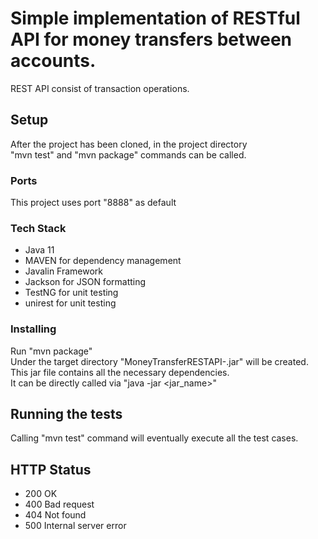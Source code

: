 
# Simple implementation of RESTful API for money transfers between accounts.

REST API consist of transaction operations.

## Setup

After the project has been cloned, in the project directory <br/>
"mvn test" and "mvn package" commands can be called. <br/>

### Ports

This project uses port "8888" as default <br/>


### Tech Stack
- Java 11
- MAVEN for dependency management
- Javalin Framework  <br/>
- Jackson for JSON formatting <br/>
- TestNG for unit testing <br/>
- unirest for unit testing <br/>

### Installing

Run "mvn package"<br/>
Under the target directory "MoneyTransferRESTAPI-<version>.jar" will be created.<br/>
This jar file contains all the necessary dependencies.<br/>
It can be directly called via "java -jar <jar_name>"<br/>

## Running the tests

Calling "mvn test" command will eventually execute all the test cases.

## HTTP Status
- 200 OK
- 400 Bad request
- 404 Not found
- 500 Internal server error

